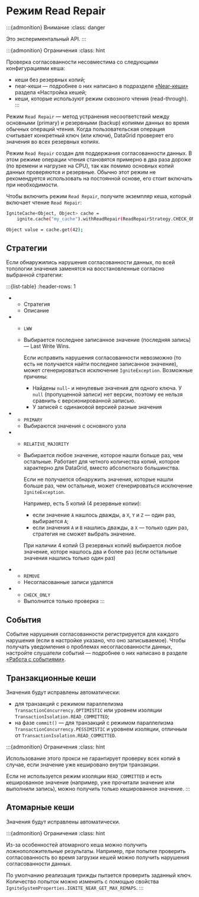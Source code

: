 # Режим Read Repair

:::{admonition} Внимание
:class: danger

Это экспериментальный API.
:::

:::{admonition} Ограничения
:class: hint

Проверка согласованности несовместима со следующими конфигурациями кеша:

- кеши без резервных копий;
- near-кеши — подробнее о них написано в подразделе [«Near-кеши»](near_caches.md) раздела «Настройка кешей;
- кеши, которые используют режим сквозного чтения (read-through).
:::

Режим `Read Repair` — метод устранения несоответствий между основными (primary) и резервными (backup) копиями данных во время обычных операций чтения. Когда пользовательская операция считывает конкретный ключ (или ключи), DataGrid проверяет его значения во всех резервных копиях.

Режим `Read Repair` создан для поддержания согласованности данных. В этом режиме операции чтения становятся примерно в два раза дороже (по времени и нагрузке на CPU), так как помимо основных копий данных проверяются и резервные. Обычно этот режим не рекомендуется использовать на постоянной основе, его стоит включать при необходимости.

Чтобы включить режим `Read Repair`, получите экземпляр кеша, который включает чтение `Read Repair`:

```bash
IgniteCache<Object, Object> cache =
    ignite.cache("my_cache").withReadRepair(ReadRepairStrategy.CHECK_ONLY);

Object value = cache.get(42);
```

## Стратегии

Если обнаружились нарушения согласованности данных, по всей топологии значения заменятся на восстановленные согласно выбранной стратегии:

:::{list-table}
:header-rows: 1
 
+   *   Стратегия
    *   Описание
+   *   `LWW`
    *   Выбирается последнее записанное значение (последняя запись) — Last Write Wins.
       
        Если исправить нарушения согласованности невозможно (то есть не получается найти последнее записанное значение), может сгенерироваться исключение `IgniteException`. Возможные причины:
        - Найдены `null`- и ненулевые значения для одного ключа. У `null` (пропущенной записи) нет версии, поэтому ее нельзя сравнить с версионированной записью.
        - У записей c одинаковой версией разные значения
+   *   `PRIMARY`
    *   Выбираются значения c основного узла
+   *   `RELATIVE_MAJORITY`
    *   Выбирается любое значение, которое нашли больше раз, чем остальные. Работает для четного количества копий, которое характерно для DataGrid, вместо абсолютного большинства.
    
        Если не получается обнаружить значения, которые нашли больше раз, чем остальные, может сгенерироваться исключение `IgniteException`.
        
        Например, есть 5 копий (4 резервные копии):
        - если значение `A` нашлось дважды, а `X`, `Y` и `Z` — один раз, выбирается `A`;
        - если значения `A` и `B` нашлись дважды, а `X` — только один раз, стратегия не сможет выбрать значение.
        
        При наличии 4 копий (3 резервных копий) выбирается любое значение, которе нашлось два и более раз (если остальные значения нашлись только один раз)
+   * `REMOVE`
    * Несогласованные записи удалятся
+   * `CHECK_ONLY`
    * Выполнится только проверка
:::

## События

Событие нарушения согласованности регистрируется для каждого нарушения (если в настройке указано, что оно записываемое). Чтобы получать уведомления о проблемах несогласованности данных, настройте слушатели событий — подробнее о них написано в разделе [«Работа с событиями»](working_with_events.md).

## Транзакционные кеши

Значения будут исправлены автоматически:

- для транзакций с режимом параллелизма `TransactionConcurrency.OPTIMISTIC` или уровнем изоляции `TransactionIsolation.READ_COMMITTED`;
- на фазе `commit()` — для транзакций с режимом параллелизма `TransactionConcurrency.PESSIMISTIC` и уровнем изоляции, отличным от `TransactionIsolation.READ_COMMITTED`.

:::{admonition} Ограничения
:class: hint

Использование этого прокси не гарантирует проверку всех копий в случае, если значение уже кешировано внутри транзакции.

Если не используется режим изоляции `READ_COMMITTED` и есть кешированное значение (например, уже прочитали значение или выполнили запись), можно получить только кешированное значение.
:::

## Атомарные кеши

Значения будут исправлены автоматически.

:::{admonition} Ограничения
:class: hint

Из-за особенностей атомарного кеша можно получить ложноположительные результаты. Например, при попытке проверить согласованность во время загрузки кешей можно получить нарушения согласованности данных.

По умолчанию реализация трижды пытается проверить заданный ключ. Количество попыток можно изменить с помощью свойства `IgniteSystemProperties.IGNITE_NEAR_GET_MAX_REMAPS`.
:::